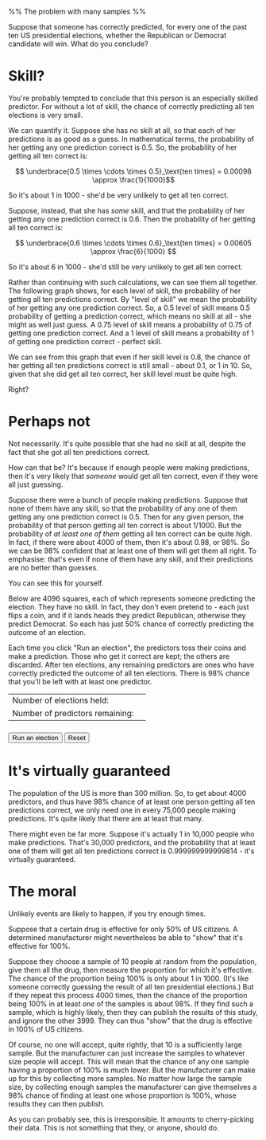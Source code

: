 %% The problem with many samples %%

Suppose that someone has correctly predicted, for every one of the past ten US presidential elections, whether the Republican or Democrat candidate will win. What do you conclude?

# Skill?

You're probably tempted to conclude that this person is an especially skilled predictor. For without a lot of skill, the chance of correctly predicting all ten elections is very small.

We can quantify it. Suppose she has no skill at all, so that each of her predictions is as good as a guess. In mathematical terms, the probability of her getting any one prediction correct is 0.5. So, the probability of her getting all ten correct is:

$$ \underbrace{0.5 \times \cdots \times 0.5}_\text{ten times} = 0.00098 \approx \frac{1}{1000}$$

So it's about 1 in 1000 - she'd be very unlikely to get all ten correct.

Suppose, instead, that she has *some* skill, and that the probability of her getting any one prediction correct is 0.6. Then the probability of her getting all ten correct is:  

$$ \underbrace{0.6 \times \cdots \times 0.6}_\text{ten times} = 0.00605 \approx \frac{6}{1000} $$

So it's about 6 in 1000 - she'd still be very unlikely to get all ten correct.

Rather than continuing with such calculations, we can see them all together. The following graph shows, for each level of skill, the probability of her getting all ten predictions correct. By "level of skill" we mean the probability of her getting any one prediction correct. So, a 0.5 level of skill means 0.5 probability of getting a prediction correct, which means no skill at all - she might as well just guess. A 0.75 level of skill means a probability of 0.75 of getting one prediction correct. And a 1 level of skill means a probability of 1 of getting one prediction correct - perfect skill.

<div id="skill"></div>
<script>
  let data = [];
  for (let s = 0.5; s <= 1; s+= 0.01) data.push([s, s**10]);
  Highcharts.chart("skill", {
    title: {text: "Probability of getting all ten predictions correct"},
    tooltip: {pointFormat: "{series.name}: <b>{point.y:.2f}</b><br/>"},
    xAxis: {min: 0.5, max: 1, title: {text: "Amount of skill"}},
    yAxis: {min: 0, max: 1, title: {text: "Probability"}, labels: {format: "{value}"}, tickInterval: 0.1},
    plotOptions: {series: {animation: false, showInLegend: false}},
    series: [{
      type: "line",
      marker: {radius: 0},
      data: data,
    },{
      type: "scatter",
      marker: {radius: 10, symbol: "circle"},
      data: [[0.8,0.8**10]],
    }]
  });
</script>

We can see from this graph that even if her skill level is 0.8, the chance of her getting all ten predictions correct is still small - about 0.1, or 1 in 10. So, given that she did get all ten correct, her skill level must be quite high.

Right?

# Perhaps not

Not necessarily. It's quite possible that she had no skill at all, despite the fact that she got all ten predictions correct.

How can that be? It's because if enough people were making predictions, then it's very likely that *someone* would get all ten correct, even if they were all just guessing. 

Suppose there were a bunch of people making predictions. Suppose that none of them have any skill, so that the probability of any one of them getting any one prediction correct is 0.5. Then for any given person, the probability of that person getting all ten correct is about 1/1000. But the probability of *at least one of them* getting all ten correct can be quite high. In fact, if there were about 4000 of them, then it's about 0.98, or 98%. So we can be 98% confident that at least one of them will get them all right. To emphasise: that's even if none of them have any skill, and their predictions are no better than guesses.

You can see this for yourself.

Below are 4096 squares, each of which represents someone predicting the election. They have no skill. In fact, they don't even pretend to - each just flips a coin, and if it lands heads they predict Republican, otherwise they predict Democrat. So each has just 50% chance of correctly predicting the outcome of an election.

Each time you click "Run an election", the predictors toss their coins and make a prediction. Those who get it correct are kept; the others are discarded. After ten elections, any remaining predictors are ones who have correctly predicted the outcome of all ten elections. There is 98% chance that you'll be left with at least one predictor.

<table id="stats">
  <tr><td>Number of elections held:</td><td id="numElections"></td></tr>
  <tr><td>Number of predictors remaining:</td><td id="numPredictors"></td></tr>
</table>
<table id="predictors"></table>
<div>
  <button onclick="elect()">Run an election</button>
  <button onclick="createPredictors()">Reset</button>
</div>
<style>
  #stats td {border: none; text-align: left}
  #predictors {margin-bottom: 0.5em}
  #predictors td {width: 5px; height: 5px; padding: 0; border: 1px white solid; background-color: gray}
  #predictors td.inactive {background-color: white}
</style>
<script>
  createPredictors();
  function createPredictors() {
    let row = "<tr>";
  	for (let n = 1; n <= 64; n++) row += "<td></td>";
  	row += "</tr>";
  	let rows = ""
  	for (let n = 1; n <= 64; n++) rows += row;
    document.getElementById("predictors").innerHTML = rows;
    document.getElementById("numElections").innerHTML = 0;
    document.getElementById("numPredictors").innerHTML = 4096;
  }
  function elect() {
    document.getElementById("numElections").innerHTML = parseInt(document.getElementById("numElections").innerHTML) + 1;
    document.querySelectorAll("td:not(.inactive)").forEach(function(x){
      if (Math.random() < 0.5) x.classList.add("inactive");
    });
    document.getElementById("numPredictors").innerHTML = document.querySelectorAll("td:not(.inactive)").length;
  }
</script>

# It's virtually guaranteed

The population of the US is more than 300 million. So, to get about 4000 predictors, and thus have 98% chance of at least one person getting all ten predictions correct, we only need one in every 75,000 people making predictions. It's quite likely that there are at least that many.
 
There might even be far more. Suppose it's actually 1 in 10,000 people who make predictions. That's 30,000 predictors, and the probability that at least one of them will get all ten predictions correct is 0.999999999999814 - it's virtually guaranteed.

<!--
<div id="probcurve"></div>
<script>
  data = [];
  let numCorrect = 10;
  for (let n = 1; n <= 4096; n+= 10) data.push([n, (1-((2**numCorrect - 1)/(2**numCorrect))**n)]);
  Highcharts.chart("probcurve", {
    chart: {type: "line"},
    title: {text: "Chance of getting a successful predictor"},
    tooltip: {pointFormat: "{series.name}: <b>{point.y:.2f}</b><br/>"},
    xAxis: {min: 0, title: {text: "Number of predictors"}, tickInterval: 250},
    yAxis: {min: 0, max: 1, title: {text: "Probability"}, labels: {format: "{value}"}, plotLines: [{value: 0.95, colour: "green", width: 2}]},
    plotOptions: {series: {animation: false, showInLegend: false}},
    series: [
      {name: "Probability", data: data},
    ]
  });
</script>
-->

# The moral

Unlikely events are likely to happen, if you try enough times.

Suppose that a certain drug is effective for only 50% of US citizens. A determined manufacturer might nevertheless be able to "show" that it's effective for 100%.

Suppose they choose a sample of 10 people at random from the population, give them all the drug, then measure the proportion for which it's effective. The chance of the proportion being 100% is only about 1 in 1000. (It's like someone correctly guessing the result of all ten presidential elections.) But if they repeat this process 4000 times, then the chance of the proportion being 100% in at least *one* of the samples is about 98%. If they find such a sample, which is highly likely, then they can publish the results of this study, and ignore the other 3999. They can thus "show" that the drug is effective in 100% of US citizens.

Of course, no one will accept, quite rightly, that 10 is a sufficiently large sample. But the manufacturer can just increase the samples to whatever size people will accept. This will mean that the chance of any one sample having a proportion of 100% is much lower. But the manufacturer can make up for this by collecting more samples. No matter how large the sample size, by collecting enough samples the manufacturer can give themselves a 98% chance of finding at least one whose proportion is 100%, whose results they can then publish.

As you can probably see, this is irresponsible. It amounts to cherry-picking their data. This is not something that they, or anyone, should do.